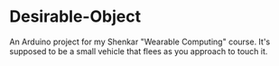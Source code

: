 Desirable-Object
================

An Arduino project for my Shenkar "Wearable Computing" course.
It's supposed to be a small vehicle that flees as you approach to touch it.
